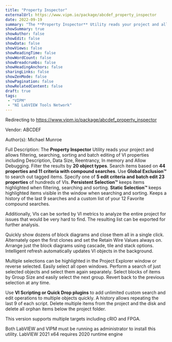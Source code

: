```yaml
---
title: "Property Inspector"
externalUrl: https://www.vipm.io/package/abcdef_property_inspector
date: 2022-09-19
summary: "The **Property Inspector** Utility reads your project and allows filtering, searching, sorting and batch editing of VI properties including Description, Data Size, Reentrancy, In memory and Allow Debugging."
showSummary: true
showAuthor: false
showEdit: false
showData: false
showViews: false
showReadingTime: false
showWordCount: false
showBreadcrumbs: false
showHeadingAnchors: false
sharingLinks: false
showZenMode: false
showPagination: false
showRelatedContent: false
draft: true
tags:
 - "VIPM"
 - "NI LabVIEW Tools Network"
---
```


Redirecting to https://www.vipm.io/package/abcdef_property_inspector

Vendor: ABCDEF

Author(s): Michael Munroe
 
Full Description:
The **Property Inspector** Utility reads your project and allows filtering, searching, sorting and batch editing of VI properties including Description, Data Size, Reentrancy, In memory and Allow Debugging.  Filter the results by **20 object types**. Search items based on **44 properties and 11 criteria with compound searches**. Use **Global Exclusion™** to search out tagged items.  Specify one of **5 edit criteria and batch edit 23 properties** of hundreds of VIs.  **Persistent Selection™** keeps items highlighted when filtering, searching and sorting.  **Static Selection™** keeps highlighted items visible in the window when searching and sorting.  Keeps a history of the last 9 searches and a custom list of your 12 Favorite compound searches.

Additionally, VIs can be sorted by VI metrics to analyze the entire project for issues that would be very hard to find.  The resulting list can be exported for further analysis.  

Quickly show dozens of block diagrams and close them all in a single click.  Alternately open the first clones and set the Retain Wire Values always on.  Arrange just the block diagrams using cascade, tile and stack options.  Intelligent refresh  automatically updates VI objects in the background.

Multiple selections can be highlighted in the Project Explorer window or reverse selected.  Easily select all open windows.  Perform a search of just selected objects and select them again separately.  Select blocks of items by Group Size and easily select the next group.  Revert back to the previous selection at any time.

Use **VI Scripting or Quick Drop plugins** to add unlimited custom search and edit operations to multiple objects quickly.  A history allows repeating the last 9 of each script.  Delete multiple items from the project and the disk and delete all orphan items below the project folder.

This version supports multiple targets including cRIO and FPGA.

Both LabVIEW and VIPM must be running as administrator to install this utility.
LabVIEW 2021 x64 requires 2020 runtime engine